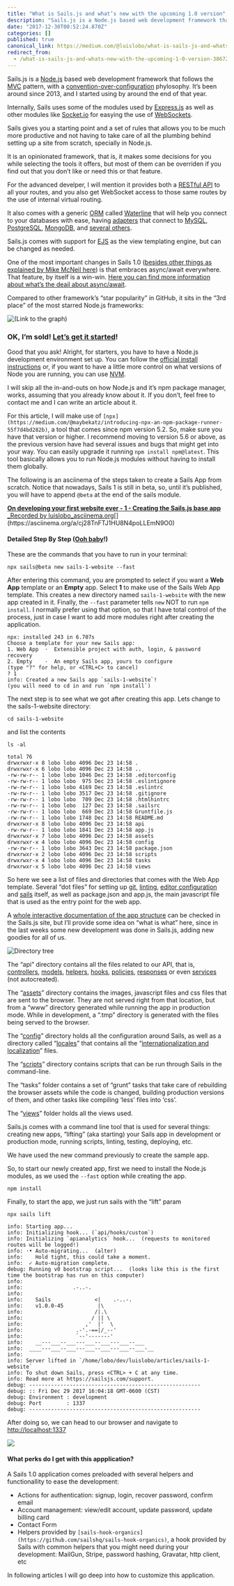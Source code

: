 ```yaml
---
title: "What is Sails.js and what’s new with the upcoming 1.0 version"
description: "Sails.js is a Node.js based web development framework that follows the MVC pattern, with a convention-over-configuration phylosophy. It’s…"
date: "2017-12-30T00:52:24.870Z"
categories: []
published: true
canonical_link: https://medium.com/@luislobo/what-is-sails-js-and-whats-new-with-the-upcoming-1-0-version-38672f41ea2d
redirect_from:
  - /what-is-sails-js-and-whats-new-with-the-upcoming-1-0-version-38672f41ea2d
---
```


Sails.js is a [Node.js](https://nodejs.org) based web development framework that follows the [MVC](https://en.wikipedia.org/wiki/Model%E2%80%93view%E2%80%93controller) pattern, with a [convention-over-configuration](https://en.wikipedia.org/wiki/Convention_over_configuration) phylosophy. It’s been around since 2013, and I started using by around the end of that year.

Internally, Sails uses some of the modules used by [Express.js](https://expressjs.com/) as well as other modules like [Socket.io](https://socket.io/) for easying the use of [WebSockets](https://en.wikipedia.org/wiki/WebSocket).

Sails gives you a starting point and a set of rules that allows you to be much more productive and not having to take care of all the plumbing behind setting up a site from scratch, specially in Node.js.

It is an opinionated framework, that is, it makes some decisions for you while selecting the tools it offers, but most of them can be overriden if you find out that you don’t like or need this or that feature.

For the advanced develper, I will mention it provides both a [RESTful API](https://en.wikipedia.org/wiki/Representational_state_transfer) to all your routes, and you also get WebSocket access to those same routes by the use of internal virtual routing.

It also comes with a generic [ORM](https://en.wikipedia.org/wiki/Object-relational_mapping) called [Waterline](http://waterlinejs.org/) that will help you connect to your databases with ease, having [adapters](https://sailsjs.com/documentation/concepts/extending-sails/adapters) that connect to [MySQL](https://github.com/balderdashy/sails-mysql), [PostgreSQL](https://github.com/balderdashy/sails-postgresql), [MongoDB](https://github.com/balderdashy/sails-mongo), and [several others](https://sailsjs.com/documentation/concepts/extending-sails/adapters/available-adapters).

Sails.js comes with support for [EJS](http://ejs.co/) as the view templating engine, but can be changed as needed.

One of the most important changes in Sails 1.0 ([besides other things as explained by Mike McNeil here](https://gitter.im/balderdashy/sails?at=5a1d8fcd3a80a84b5b907099)) is that embraces async/await everywhere. That feature, by itself is a win-win. [Here you can find more information about what’s the deail about async/await](https://gist.github.com/mikermcneil/c1028d000cc0cc8bce995a2a82b29245).

Compared to other framework’s “star popularity” in GitHub, it sits in the “3rd place” of the most starred Node.js frameworks:

![[(Link to the graph)](http://www.timqian.com/star-history/#balderdashy/sails&expressjs/express&feathersjs/feathers&hapijs/hapi&strongloop/loopback&meteor/meteor&senecajs/seneca&krakenjs/kraken-js)](./asset-1.png)

### OK, I’m sold! [Let’s get it started](https://www.youtube.com/watch?v=IKqV7DB8Iwg)!

Good that you ask! Alright, for starters, you have to have a Node.js development environment set up. You can follow the [official install instructions](https://nodejs.org/en/download/) or, if you want to have a little more control on what versions of Node you are running, you can use [NVM](https://github.com/creationix/nvm).

I will skip all the in-and-outs on how Node.js and it’s npm package manager, works, assuming that you already know about it. If you don’t, feel free to contact me and I can write an article about it.

For this article, I will make use of `[npx](https://medium.com/@maybekatz/introducing-npx-an-npm-package-runner-55f7d4bd282b)`, a tool that comes since npm version 5.2. So, make sure you have that version or higher. I recommend moving to version 5.6 or above, as the previous version have had several issues and bugs that might get into your way. You can easily upgrade it running `npm install npm@latest`. This tool basically allows you to run Node.js modules without having to install them globally.

The following is an asciinema of the steps taken to create a Sails App from scratch. Notice that nowadays, Sails 1 is still in beta, so, until it’s published, you will have to append `@beta` at the end of the sails module.

[**On developing your first website ever - 1 - Creating the Sails.js base app**  
_Recorded by luislobo_asciinema.org](https://asciinema.org/a/cj28TnFTJ1HU8N4poLLEmN9O0 "https://asciinema.org/a/cj28TnFTJ1HU8N4poLLEmN9O0")[](https://asciinema.org/a/cj28TnFTJ1HU8N4poLLEmN9O0)

#### Detailed Step By Step ([Ooh baby](https://www.youtube.com/watch?v=ay6GjmiJTPM)!)

These are the commands that you have to run in your terminal:

`npx sails@beta new sails-1-website --fast`

After entering this command, you are prompted to select if you want a **Web App** template or an **Empty** app. Select **1** to make use of the Sails Web App template. This creates a new directory named `sails-1-website` with the new app created in it. Finally, the `--fast` parameter tells `new` NOT to run `npm install`. I normally prefer using that option, so that I have total control of the process, just in case I want to add more modules right after creating the application.

```
npx: installed 243 in 6.707s                                                                                                                                                                     Choose a template for your new Sails app:                                                                                                                                                       1. Web App  ·  Extensible project with auth, login, & password recovery                                                                                                                         2. Empty    ·  An empty Sails app, yours to configure                                                                                                                                           (type "?" for help, or <CTRL+C> to cancel)                                                                                                                                                     ? 1                                                                                                                                                                                              info: Created a new Sails app `sails-1-website`!                                                                                                                                               (you will need to cd in and run `npm install`)
```

The next step is to see what we got after creating this app. Lets change to the sails-1-website directory:

`cd sails-1-website`

and list the contents

`ls -al`

```
total 76                                                                                                                                                                                        drwxrwxr-x 8 lobo lobo 4096 Dec 23 14:58 .                                                                                                                                                      drwxrwxr-x 6 lobo lobo 4096 Dec 23 14:58 ..                                                                                                                                                     -rw-rw-r-- 1 lobo lobo 1046 Dec 23 14:58 .editorconfig                                                                                                                                          -rw-rw-r-- 1 lobo lobo  975 Dec 23 14:58 .eslintignore                                                                                                                                          -rw-rw-r-- 1 lobo lobo 4169 Dec 23 14:58 .eslintrc                                                                                                                                              -rw-rw-r-- 1 lobo lobo 3517 Dec 23 14:58 .gitignore                                                                                                                                             -rw-rw-r-- 1 lobo lobo  709 Dec 23 14:58 .htmlhintrc                                                                                                                                            -rw-rw-r-- 1 lobo lobo  127 Dec 23 14:58 .sailsrc                                                                                                                                               -rw-rw-r-- 1 lobo lobo  669 Dec 23 14:58 Gruntfile.js                                                                                                                                           -rw-rw-r-- 1 lobo lobo 1748 Dec 23 14:58 README.md                                                                                                                                              drwxrwxr-x 8 lobo lobo 4096 Dec 23 14:58 api                                                                                                                                                    -rw-rw-r-- 1 lobo lobo 1841 Dec 23 14:58 app.js                                                                                                                                                 drwxrwxr-x 7 lobo lobo 4096 Dec 23 14:58 assets                                                                                                                                                 drwxrwxr-x 4 lobo lobo 4096 Dec 23 14:58 config                                                                                                                                                 -rw-rw-r-- 1 lobo lobo 3643 Dec 23 14:58 package.json                                                                                                                                           drwxrwxr-x 2 lobo lobo 4096 Dec 23 14:58 scripts                                                                                                                                                drwxrwxr-x 4 lobo lobo 4096 Dec 23 14:58 tasks                                                                                                                                                  drwxrwxr-x 5 lobo lobo 4096 Dec 23 14:58 views
```

So here we see a list of files and directories that comes with the Web App template. Several “dot files” for setting up [git](https://git-scm.com/), [linting](https://stackoverflow.com/questions/8503559/what-is-linting), [editor configuration](http://editorconfig.org/) and [sails](https://next.sailsjs.com/documentation/concepts/configuration/using-sailsrc-files) itself, as well as package.json and app.js, the main javascript file that is used as the entry point for the web app.

A [whole interactive documentation of the app structure](https://next.sailsjs.com/documentation/anatomy) can be checked in the Sails.js site, but I’ll provide some idea on “what is what” here, since in the last weeks some new development was done in Sails.js, adding new goodies for all of us.

![Directory tree](./asset-2.png)

The “api” directory contains all the files related to our API, that is, [controllers](https://next.sailsjs.com/documentation/concepts/actions-and-controllers), [models](https://next.sailsjs.com/documentation/concepts/models-and-orm), [helpers](https://next.sailsjs.com/documentation/concepts/helpers), [hooks](https://next.sailsjs.com/documentation/concepts/extending-sails/hooks), [policies](https://next.sailsjs.com/documentation/concepts/policies), [responses](https://next.sailsjs.com/documentation/concepts/extending-sails/custom-responses) or even [services](https://next.sailsjs.com/documentation/concepts/services) (not autocreated).

The “[assets](https://next.sailsjs.com/documentation/concepts/assets)” directory contains the images, javascript files and css files that are sent to the browser. They are not served right from that location, but from a “www” directory generated while running the app in production mode. While in development, a “.tmp” directory is generated with the files being served to the browser.

The “[config](https://next.sailsjs.com/documentation/concepts/configuration)” directory holds all the configuration around Sails, as well as a directory called “[locales](https://next.sailsjs.com/documentation/concepts/internationalization)” that contains all the “[internationalization and localization](https://en.wikipedia.org/wiki/Internationalization_and_localization)” files.

The “[scripts](https://next.sailsjs.com/documentation/concepts/shell-scripts)” directory contains scripts that can be run through Sails in the command-line.

The “tasks” folder contains a set of “grunt” tasks that take care of rebuilding the browser assets while the code is changed, building production versions of them, and other tasks like compiling ‘less’ files into ‘css’.

The “[views](https://next.sailsjs.com/documentation/concepts/views)” folder holds all the views used.

Sails.js comes with a command line tool that is used for several things: creating new apps, “lifting” (aka starting) your Sails app in development or production mode, running scripts, linting, testing, deploying, etc.

We have used the new command previously to create the sample app.

So, to start our newly created app, first we need to install the Node.js modules, as we used the `--fast` option while creating the app.

`npm install`

Finally, to start the app, we just run sails with the “lift” param

`npx sails lift`

```
info: Starting app...                                                                                                                                                                                                                                                                                                                                                                           info: Initializing hook... (`api/hooks/custom`)                                                                                                                                                 info: Initializing `apianalytics` hook...  (requests to monitored routes will be logged!)                                                                                                       info: ·• Auto-migrating...  (alter)                                                                                                                                                             info:    Hold tight, this could take a moment.                                                                                                                                                  info:  ✓ Auto-migration complete.                                                                                                                                                                                                                                                                                                                                                              debug: Running v0 bootstrap script...  (looks like this is the first time the bootstrap has run on this computer)                                                                                info:                                                                                                                                                                                           info:                .-..-.                                                                                                                                                                     info:                                                                                                                                                                                           info:    Sails              <|    .-..-.                                                                                                                                                        info:    v1.0.0-45           |\                                                                                                                                                                 info:                       /|.\                                                                                                                                                                info:                      / || \                                                                                                                                                               info:                    ,'  |'  \                                                                                                                                                              info:                 .-'.-==|/_--'                                                                                                                                                             info:                 `--'-------'                                                                                                                                                              info:    __---___--___---___--___---___--___                                                                                                                                                    info:  ____---___--___---___--___---___--___-__                                                                                                                                                 info:                                                                                                                                                                                           info: Server lifted in `/home/lobo/dev/luislobo/articles/sails-1-website`                                                                                                                       info: To shut down Sails, press <CTRL> + C at any time.                                                                                                                                         info: Read more at https://sailsjs.com/support.                                                                                                                                                                                                                                                                                                                                                debug: -------------------------------------------------------                                                                                                                                  debug: :: Fri Dec 29 2017 16:04:18 GMT-0600 (CST)                                                                                                                                                                                                                                                                                                                                               debug: Environment : development                                                                                                                                                                debug: Port        : 1337                                                                                                                                                                       debug: -------------------------------------------------------
```

After doing so, we can head to our browser and navigate to [http://localhost:1337](http://localhost:1337)

![](./asset-3.png)

#### What perks do I get with this appplication?

A Sails 1.0 application comes preloaded with several helpers and functionallity to ease the development:

-   Actions for authentication: signup, login, recover password, confirm email
-   Account management: view/edit account, update password, update billing card
-   Contact Form
-   Helpers provided by `[sails-hook-organics](https://github.com/sailshq/sails-hook-organics)`, a hook provided by Sails with common helpers that you might need during your development: MailGun, Stripe, password hashing, Gravatar, http client, etc

In following articles I will go deep into how to customize this application.
